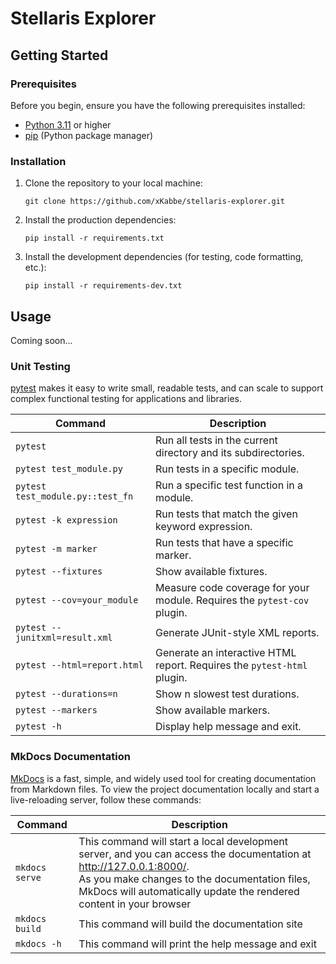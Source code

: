 # Stellaris Explorer

## Getting Started

### Prerequisites

Before you begin, ensure you have the following prerequisites installed:

- [Python 3.11](https://www.python.org/downloads/release/python-3110/) or higher
- [pip](https://pip.pypa.io/en/stable/) (Python package manager)

### Installation

1. Clone the repository to your local machine:

    ```shell
    git clone https://github.com/xKabbe/stellaris-explorer.git
    ```

2. Install the production dependencies:

    ```shell
    pip install -r requirements.txt
    ```

3. Install the development dependencies (for testing, code formatting, etc.):

    ```shell
    pip install -r requirements-dev.txt
    ```

## Usage

Coming soon...

### Unit Testing

[pytest](https://docs.pytest.org/en/7.4.x/) makes it easy to write small, readable tests, and can scale to support complex functional testing for applications and libraries.

| Command                          | Description                                                              |
|----------------------------------|--------------------------------------------------------------------------|
| `pytest`                         | Run all tests in the current directory and its subdirectories.           |
| `pytest test_module.py`          | Run tests in a specific module.                                          |
| `pytest test_module.py::test_fn` | Run a specific test function in a module.                                |
| `pytest -k expression`           | Run tests that match the given keyword expression.                       |
| `pytest -m marker`               | Run tests that have a specific marker.                                   |
| `pytest --fixtures`              | Show available fixtures.                                                 |
| `pytest --cov=your_module`       | Measure code coverage for your module. Requires the `pytest-cov` plugin. |
| `pytest --junitxml=result.xml`   | Generate JUnit-style XML reports.                                        |
| `pytest --html=report.html`      | Generate an interactive HTML report. Requires the `pytest-html` plugin.  |
| `pytest --durations=n`           | Show n slowest test durations.                                           |
| `pytest --markers`               | Show available markers.                                                  |
| `pytest -h`                      | Display help message and exit.                                           |


### MkDocs Documentation

[MkDocs](https://www.mkdocs.org) is a fast, simple, and widely used tool for creating documentation from Markdown files.
To view the project documentation locally and start a live-reloading server, follow these commands:

| Command        | Description                                                                                                                                                                                                                                   |
|----------------|-----------------------------------------------------------------------------------------------------------------------------------------------------------------------------------------------------------------------------------------------|
| `mkdocs serve` | This command will start a local development server, and you can access the documentation at http://127.0.0.1:8000/. <br>As you make changes to the documentation files, MkDocs will automatically update the rendered content in your browser |
| `mkdocs build` | This command will build the documentation site                                                                                                                                                                                                |
| `mkdocs -h`    | This command will print the help message and exit                                                                                                                                                                                             |
